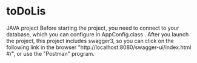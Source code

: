 # toDoLis
JAVA project
Before starting the project, you need to connect to your database, which you can configure in AppConfig.class . After you launch the project, this project includes swagger3, so you can click on the following link in the browser "http://localhost:8080/swagger-ui/index.html #/", or use the "Postman" program.
